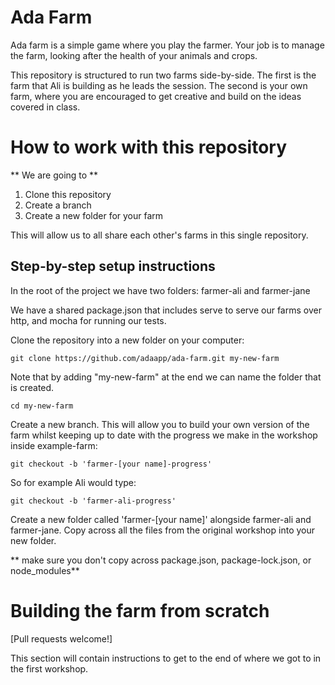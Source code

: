 # Ada Farm

Ada farm is a simple game where you play the farmer. Your job is to manage the farm, looking after the health of your animals and crops.

This repository is structured to run two farms side-by-side. The first is the farm that Ali is building as he leads the session. The second is your own farm, where you are encouraged to get creative and build on the ideas covered in class.

# How to work with this repository

** We are going to **

1. Clone this repository
2. Create a branch 
3. Create a new folder for your farm

This will allow us to all share each other's farms in this single repository.

## Step-by-step setup instructions

In the root of the project we have two folders: farmer-ali and farmer-jane

We have a shared package.json that includes serve to serve our farms over http, and mocha for running our tests. 

Clone the repository into a new folder on your computer:

`git clone https://github.com/adaapp/ada-farm.git my-new-farm`

Note that by adding "my-new-farm" at the end we can name the folder that is created.

`cd my-new-farm`

Create a new branch. This will allow you to build your own version of the farm whilst keeping up to date with the progress we make in the workshop inside example-farm:

`git checkout -b 'farmer-[your name]-progress'`

So for example Ali would type:

`git checkout -b 'farmer-ali-progress'`

Create a new folder called 'farmer-[your name]' alongside farmer-ali and farmer-jane. Copy across all the files from the original workshop into your new folder.

** make sure you don't copy across package.json, package-lock.json, or node_modules**

# Building the farm from scratch

[Pull requests welcome!]

This section will contain instructions to get to the end of where we got to in the first workshop.








